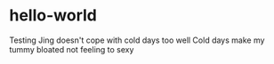 # hello-world
Testing
Jing doesn't cope with cold days too well
Cold days make my tummy bloated not feeling to sexy
